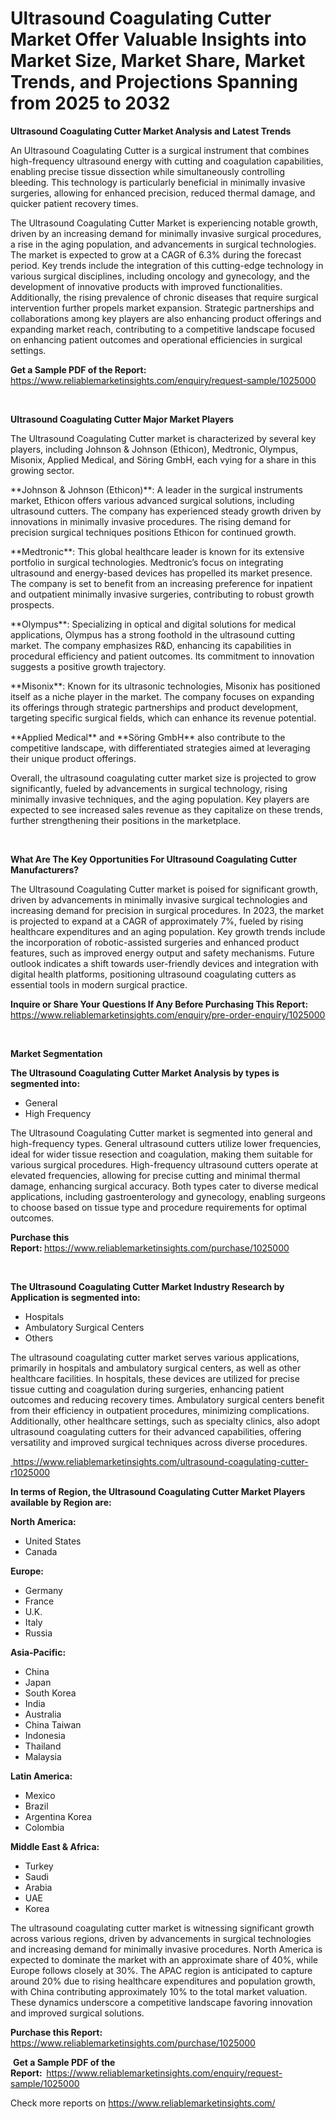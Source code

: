 <p><h1>Ultrasound Coagulating Cutter Market Offer Valuable Insights into Market Size, Market Share, Market Trends, and Projections Spanning from 2025 to 2032</h1></p><p><strong>Ultrasound Coagulating Cutter Market Analysis and Latest Trends</strong></p>
<p><p>An Ultrasound Coagulating Cutter is a surgical instrument that combines high-frequency ultrasound energy with cutting and coagulation capabilities, enabling precise tissue dissection while simultaneously controlling bleeding. This technology is particularly beneficial in minimally invasive surgeries, allowing for enhanced precision, reduced thermal damage, and quicker patient recovery times.</p><p>The Ultrasound Coagulating Cutter Market is experiencing notable growth, driven by an increasing demand for minimally invasive surgical procedures, a rise in the aging population, and advancements in surgical technologies. The market is expected to grow at a CAGR of 6.3% during the forecast period. Key trends include the integration of this cutting-edge technology in various surgical disciplines, including oncology and gynecology, and the development of innovative products with improved functionalities. Additionally, the rising prevalence of chronic diseases that require surgical intervention further propels market expansion. Strategic partnerships and collaborations among key players are also enhancing product offerings and expanding market reach, contributing to a competitive landscape focused on enhancing patient outcomes and operational efficiencies in surgical settings.</p></p>
<p><strong>Get a Sample PDF of the Report:&nbsp;</strong> <a href="https://www.reliablemarketinsights.com/enquiry/request-sample/1025000?utm_campaign=3204&utm_medium=2&utm_source=Github&utm_content=ia&utm_term=22032025&utm_id=ultrasound-coagulating-cutter">https://www.reliablemarketinsights.com/enquiry/request-sample/1025000</a></p>
<p>&nbsp;</p>
<p><strong>Ultrasound Coagulating Cutter Major Market Players</strong></p>
<p><p>The Ultrasound Coagulating Cutter market is characterized by several key players, including Johnson & Johnson (Ethicon), Medtronic, Olympus, Misonix, Applied Medical, and Söring GmbH, each vying for a share in this growing sector.</p><p>**Johnson & Johnson (Ethicon)**: A leader in the surgical instruments market, Ethicon offers various advanced surgical solutions, including ultrasound cutters. The company has experienced steady growth driven by innovations in minimally invasive procedures. The rising demand for precision surgical techniques positions Ethicon for continued growth.</p><p>**Medtronic**: This global healthcare leader is known for its extensive portfolio in surgical technologies. Medtronic’s focus on integrating ultrasound and energy-based devices has propelled its market presence. The company is set to benefit from an increasing preference for inpatient and outpatient minimally invasive surgeries, contributing to robust growth prospects.</p><p>**Olympus**: Specializing in optical and digital solutions for medical applications, Olympus has a strong foothold in the ultrasound cutting market. The company emphasizes R&D, enhancing its capabilities in procedural efficiency and patient outcomes. Its commitment to innovation suggests a positive growth trajectory.</p><p>**Misonix**: Known for its ultrasonic technologies, Misonix has positioned itself as a niche player in the market. The company focuses on expanding its offerings through strategic partnerships and product development, targeting specific surgical fields, which can enhance its revenue potential.</p><p>**Applied Medical** and **Söring GmbH** also contribute to the competitive landscape, with differentiated strategies aimed at leveraging their unique product offerings.</p><p>Overall, the ultrasound coagulating cutter market size is projected to grow significantly, fueled by advancements in surgical technology, rising minimally invasive techniques, and the aging population. Key players are expected to see increased sales revenue as they capitalize on these trends, further strengthening their positions in the marketplace.</p></p>
<p>&nbsp;</p>
<p><strong>What Are The Key Opportunities For Ultrasound Coagulating Cutter Manufacturers?</strong></p>
<p><p>The Ultrasound Coagulating Cutter market is poised for significant growth, driven by advancements in minimally invasive surgical technologies and increasing demand for precision in surgical procedures. In 2023, the market is projected to expand at a CAGR of approximately 7%, fueled by rising healthcare expenditures and an aging population. Key growth trends include the incorporation of robotic-assisted surgeries and enhanced product features, such as improved energy output and safety mechanisms. Future outlook indicates a shift towards user-friendly devices and integration with digital health platforms, positioning ultrasound coagulating cutters as essential tools in modern surgical practice.</p></p>
<p><strong>Inquire or Share Your Questions If Any Before Purchasing This Report:</strong> <a href="https://www.reliablemarketinsights.com/enquiry/pre-order-enquiry/1025000?utm_campaign=3204&utm_medium=2&utm_source=Github&utm_content=ia&utm_term=22032025&utm_id=ultrasound-coagulating-cutter">https://www.reliablemarketinsights.com/enquiry/pre-order-enquiry/1025000</a></p>
<p>&nbsp;</p>
<p><strong>Market Segmentation</strong></p>
<p><strong>The Ultrasound Coagulating Cutter Market Analysis by types is segmented into:</strong></p>
<p><ul><li>General</li><li>High Frequency</li></ul></p>
<p><p>The Ultrasound Coagulating Cutter market is segmented into general and high-frequency types. General ultrasound cutters utilize lower frequencies, ideal for wider tissue resection and coagulation, making them suitable for various surgical procedures. High-frequency ultrasound cutters operate at elevated frequencies, allowing for precise cutting and minimal thermal damage, enhancing surgical accuracy. Both types cater to diverse medical applications, including gastroenterology and gynecology, enabling surgeons to choose based on tissue type and procedure requirements for optimal outcomes.</p></p>
<p><strong>Purchase this Report:&nbsp;</strong><a href="https://www.reliablemarketinsights.com/purchase/1025000?utm_campaign=3204&utm_medium=2&utm_source=Github&utm_content=ia&utm_term=22032025&utm_id=ultrasound-coagulating-cutter">https://www.reliablemarketinsights.com/purchase/1025000</a></p>
<p>&nbsp;</p>
<p><strong>The Ultrasound Coagulating Cutter Market Industry Research by Application is segmented into:</strong></p>
<p><ul><li>Hospitals</li><li>Ambulatory Surgical Centers</li><li>Others</li></ul></p>
<p><p>The ultrasound coagulating cutter market serves various applications, primarily in hospitals and ambulatory surgical centers, as well as other healthcare facilities. In hospitals, these devices are utilized for precise tissue cutting and coagulation during surgeries, enhancing patient outcomes and reducing recovery times. Ambulatory surgical centers benefit from their efficiency in outpatient procedures, minimizing complications. Additionally, other healthcare settings, such as specialty clinics, also adopt ultrasound coagulating cutters for their advanced capabilities, offering versatility and improved surgical techniques across diverse procedures.</p></p>
<p><a href="https://www.reliablemarketinsights.com/ultrasound-coagulating-cutter-r1025000?utm_campaign=3204&utm_medium=2&utm_source=Github&utm_content=ia&utm_term=22032025&utm_id=ultrasound-coagulating-cutter">&nbsp;https://www.reliablemarketinsights.com/ultrasound-coagulating-cutter-r1025000</a></p>
<p><strong>In terms of Region, the Ultrasound Coagulating Cutter Market Players available by Region are:</strong></p>
<p>
    <p> <strong> North America: </strong>
        <ul>
            <li>United States</li>
            <li>Canada</li>
        </ul>
        </p> 
    <p> <strong> Europe: </strong>
        <ul>
            <li>Germany</li>
            <li>France</li>
            <li>U.K.</li>
            <li>Italy</li>
            <li>Russia</li>
        </ul>
        </p> 
    <p> <strong> Asia-Pacific: </strong>
        <ul>
            <li>China</li>
            <li>Japan</li>
            <li>South Korea</li>
            <li>India</li>
            <li>Australia</li>
            <li>China Taiwan</li>
            <li>Indonesia</li>
            <li>Thailand</li>
            <li>Malaysia</li>
        </ul>
        </p> 
    <p> <strong> Latin America: </strong>
        <ul>
            <li>Mexico</li>
            <li>Brazil</li>
            <li>Argentina Korea</li>
            <li>Colombia</li>
        </ul>
        </p> 
    <p> <strong> Middle East & Africa: </strong>
        <ul>
            <li>Turkey</li>
            <li>Saudi</li>
            <li>Arabia</li>
            <li>UAE</li>
            <li>Korea</li>
        </ul>
    </p>
    </p>
<p><p>The ultrasound coagulating cutter market is witnessing significant growth across various regions, driven by advancements in surgical technologies and increasing demand for minimally invasive procedures. North America is expected to dominate the market with an approximate share of 40%, while Europe follows closely at 30%. The APAC region is anticipated to capture around 20% due to rising healthcare expenditures and population growth, with China contributing approximately 10% to the total market valuation. These dynamics underscore a competitive landscape favoring innovation and improved surgical solutions.</p></p>
<p><strong>Purchase this Report: </strong><a href="https://www.reliablemarketinsights.com/purchase/1025000?utm_campaign=3204&utm_medium=2&utm_source=Github&utm_content=ia&utm_term=22032025&utm_id=ultrasound-coagulating-cutter">https://www.reliablemarketinsights.com/purchase/1025000</a></p>
<p>&nbsp;<strong>Get a Sample PDF of the Report:&nbsp;&nbsp;</strong><a href="https://www.reliablemarketinsights.com/enquiry/request-sample/1025000?utm_campaign=3204&utm_medium=2&utm_source=Github&utm_content=ia&utm_term=22032025&utm_id=ultrasound-coagulating-cutter">https://www.reliablemarketinsights.com/enquiry/request-sample/1025000</a></p>
<p><strong></strong></p>
<p>Check more reports on <a href="https://www.reliablemarketinsights.com/?utm_campaign=3204&utm_medium=2&utm_source=Github&utm_content=ia&utm_term=22032025&utm_id=ultrasound-coagulating-cutter">https://www.reliablemarketinsights.com/</a></p>